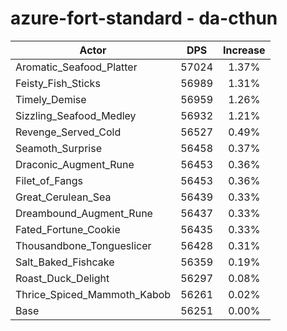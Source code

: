 # azure-fort-standard - da-cthun
| Actor | DPS | Increase |
|---|:---:|:---:|
|Aromatic_Seafood_Platter|57024|1.37%|
|Feisty_Fish_Sticks|56989|1.31%|
|Timely_Demise|56959|1.26%|
|Sizzling_Seafood_Medley|56932|1.21%|
|Revenge_Served_Cold|56527|0.49%|
|Seamoth_Surprise|56458|0.37%|
|Draconic_Augment_Rune|56453|0.36%|
|Filet_of_Fangs|56453|0.36%|
|Great_Cerulean_Sea|56439|0.33%|
|Dreambound_Augment_Rune|56437|0.33%|
|Fated_Fortune_Cookie|56435|0.33%|
|Thousandbone_Tongueslicer|56428|0.31%|
|Salt_Baked_Fishcake|56359|0.19%|
|Roast_Duck_Delight|56297|0.08%|
|Thrice_Spiced_Mammoth_Kabob|56261|0.02%|
|Base|56251|0.00%|
